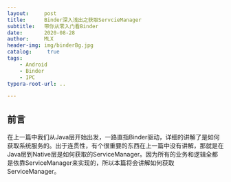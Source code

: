 ```yaml
---
layout:     post
title:      Binder深入浅出之获取ServcieManager
subtitle:   带你从零入门看Binder
date:       2020-08-28
author:     MLX
header-img: img/binderBg.jpg
catalog: 	 true
tags:
    - Android
    - Binder
    - IPC
typora-root-url: ..

---
```


## 前言

在上一篇中我们从Java层开始出发，一路直指Binder驱动，详细的讲解了是如何获取系统服务的。出于连贯性，有个很重要的东西在上一篇中没有讲解，那就是在Java层到Native层是如何获取的ServiceManager。因为所有的业务和逻辑全都是依靠ServiceManager来实现的，所以本篇将会讲解如何获取ServiceManager。